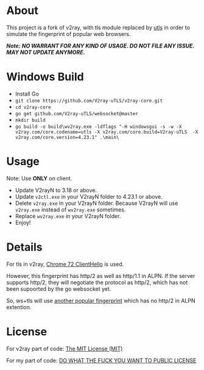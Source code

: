 # About

This project is a fork of v2ray, with tls module replaced by [utls](https://github.com/refraction-networking/utls) in order to simulate the fingerprint of popular web browsers.

***Note: NO WARRANT FOR ANY KIND OF USAGE. DO NOT FILE ANY ISSUE. MAY NOT UPDATE ANYMORE.***

# Windows Build

- Install Go
- ```git clone https://github.com/V2ray-uTLS/v2ray-core.git```
- ```cd v2ray-core```
- ```go get github.com/V2ray-uTLS/websocket@master```
- ```mkdir build```
- ```go build -o build\wv2ray.exe -ldflags "-H windowsgui -s -w -X v2ray.com/core.codename=utls -X v2ray.com/core.build=V2ray-uTLS  -X v2ray.com/core.version=4.23.1" .\main\```

# Usage

Note: Use **ONLY** on client.

- Update V2rayN to 3.18 or above.
- Update ```v2ctl.exe``` in your V2rayN folder to 4.23.1 or above.
- Delete ```v2ray.exe``` in your V2rayN folder. Because V2rayN will use ```v2ray.exe``` instead of ```wv2ray.exe``` sometimes.
- Replace ```wv2ray.exe``` in your V2rayN folder.
- Enjoy!

# Details

For tls in v2ray, [Chrome 72 ClientHello](https://tlsfingerprint.io/id/bbf04e5f1881f506) is used.

However, this fingerprint has http/2 as well as http/1.1 in ALPN. If the server supports http/2, they will negotiate the protocol as http/2, which has not been supoorted by the go websocket yet.

So, ws+tls will use [another popular fingerprint](https://tlsfingerprint.io/id/58b1a38e124153a0) which has no http/2 in ALPN extention.

# License

For v2ray part of code: [The MIT License (MIT)](https://raw.githubusercontent.com/v2ray/v2ray-core/master/LICENSE)

For my part of code: [DO WHAT THE FUCK YOU WANT TO PUBLIC LICENSE](http://www.wtfpl.net/txt/copying/)
